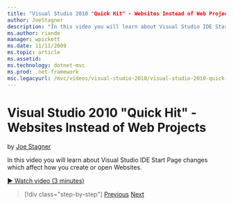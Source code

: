 ```yaml
---
title: "Visual Studio 2010 "Quick Hit" - Websites Instead of Web Projects | Microsoft Docs"
author: JoeStagner
description: "In this video you will learn about Visual Studio IDE Start Page changes which affect how you create or open Websites."
ms.author: riande
manager: wpickett
ms.date: 11/11/2009
ms.topic: article
ms.assetid: 
ms.technology: dotnet-mvc
ms.prod: .net-framework
msc.legacyurl: /mvc/videos/visual-studio-2010/visual-studio-2010-quick-hit-websites-instead-of-web-projects
---
```

Visual Studio 2010 "Quick Hit" - Websites Instead of Web Projects
====================
by [Joe Stagner](https://github.com/JoeStagner)

In this video you will learn about Visual Studio IDE Start Page changes which affect how you create or open Websites. 

[&#9654; Watch video (3 minutes)](https://channel9.msdn.com/Blogs/ASP-NET-Site-Videos/visual-studio-2010-quick-hit-websites-instead-of-web-projects)

>[!div class="step-by-step"]
[Previous](visual-studio-2010-quick-hit-new-multi-targeting.md)
[Next](visual-studio-2010-quick-hit-snippets-intellisense.md)
